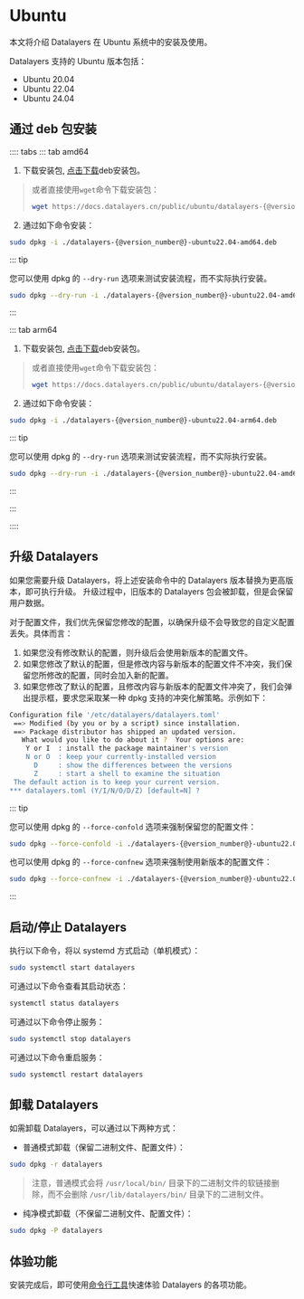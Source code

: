 # Ubuntu

本文将介绍 Datalayers 在 Ubuntu 系统中的安装及使用。

Datalayers 支持的 Ubuntu 版本包括：

- Ubuntu 20.04
- Ubuntu 22.04
- Ubuntu 24.04

## 通过 deb 包安装

:::: tabs
::: tab amd64

1. 下载安装包, <a href="https://docs.datalayers.cn/public/ubuntu/datalayers-{@version_number@}-ubuntu22.04-amd64.deb" download="datalayers-{@version_number@}-ubuntu22.04-amd64.deb">点击下载</a>deb安装包。

> 或者直接使用`wget`命令下载安装包：
>
> ``` bash
> wget https://docs.datalayers.cn/public/ubuntu/datalayers-{@version_number@}-ubuntu22.04-amd64.deb
> ```

2. 通过如下命令安装：

``` bash
sudo dpkg -i ./datalayers-{@version_number@}-ubuntu22.04-amd64.deb
```

::: tip

您可以使用 dpkg 的 `--dry-run` 选项来测试安装流程，而不实际执行安装。

``` bash
sudo dpkg --dry-run -i ./datalayers-{@version_number@}-ubuntu22.04-amd64.deb
```

:::

::: tab arm64

1. 下载安装包, <a href="https://docs.datalayers.cn/public/ubuntu/datalayers-{@version_number@}-ubuntu22.04-arm64.deb" download="datalayers-{@version_number@}-ubuntu22.04-arm64.deb">点击下载</a>deb安装包。

> 或者直接使用`wget`命令下载安装包：
>
> ``` bash
> wget https://docs.datalayers.cn/public/ubuntu/datalayers-{@version_number@}-ubuntu22.04-arm64.deb
> ```

2. 通过如下命令安装：

``` bash
sudo dpkg -i ./datalayers-{@version_number@}-ubuntu22.04-arm64.deb
```

::: tip

您可以使用 dpkg 的 `--dry-run` 选项来测试安装流程，而不实际执行安装。

``` bash
sudo dpkg --dry-run -i ./datalayers-{@version_number@}-ubuntu22.04-amd64.deb
```

:::

:::

::::

## 升级 Datalayers

如果您需要升级 Datalayers，将上述安装命令中的 Datalayers 版本替换为更高版本，即可执行升级。
升级过程中，旧版本的 Datalayers 包会被卸载，但是会保留用户数据。

对于配置文件，我们优先保留您修改的配置，以确保升级不会导致您的自定义配置丢失。具体而言：

1. 如果您没有修改默认的配置，则升级后会使用新版本的配置文件。
2. 如果您修改了默认的配置，但是修改内容与新版本的配置文件不冲突，我们保留您所修改的配置，同时会加入新的配置。
3. 如果您修改了默认的配置，且修改内容与新版本的配置文件冲突了，我们会弹出提示框，要求您采取某一种 dpkg 支持的冲突化解策略。示例如下：

``` bash
Configuration file '/etc/datalayers/datalayers.toml'
 ==> Modified (by you or by a script) since installation.
 ==> Package distributor has shipped an updated version.
   What would you like to do about it ?  Your options are:
    Y or I  : install the package maintainer's version
    N or O  : keep your currently-installed version
      D     : show the differences between the versions
      Z     : start a shell to examine the situation
 The default action is to keep your current version.
*** datalayers.toml (Y/I/N/O/D/Z) [default=N] ? 
```

::: tip

您可以使用 dpkg 的 `--force-confold` 选项来强制保留您的配置文件：

``` bash
sudo dpkg --force-confold -i ./datalayers-{@version_number@}-ubuntu22.04-amd64.deb
```

也可以使用 dpkg 的 `--force-confnew` 选项来强制使用新版本的配置文件：

``` bash
sudo dpkg --force-confnew -i ./datalayers-{@version_number@}-ubuntu22.04-amd64.deb
```

:::

## 启动/停止 Datalayers

执行以下命令，将以 systemd 方式启动（单机模式）：

``` bash
sudo systemctl start datalayers
```

可通过以下命令查看其启动状态：

``` bash
systemctl status datalayers
```

可通过以下命令停止服务：

``` bash
sudo systemctl stop datalayers
```

可通过以下命令重启服务：

``` bash
sudo systemctl restart datalayers
```

## 卸载 Datalayers

如需卸载 Datalayers，可以通过以下两种方式：

- 普通模式卸载（保留二进制文件、配置文件）：

``` bash
sudo dpkg -r datalayers 
```

> 注意，普通模式会将 `/usr/local/bin/` 目录下的二进制文件的软链接删除，而不会删除 `/usr/lib/datalayers/bin/` 目录下的二进制文件。

- 纯净模式卸载（不保留二进制文件、配置文件）：

``` bash
sudo dpkg -P datalayers 
```

## 体验功能

安装完成后，即可使用[命令行工具](./command-line-tool.md)快速体验 Datalayers 的各项功能。
